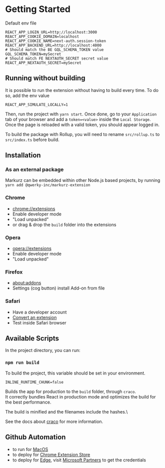 # Getting Started

Default env file
```dotenv
REACT_APP_LOGIN_URL=http://localhost:3000
REACT_APP_COOKIE_DOMAIN=localhost
REACT_APP_COOKIE_NAME=next-auth.session-token
REACT_APP_BACKEND_URL=http://localhost:4000
# Should match the BE GQL_SCHEMA_TOKEN value
GQL_SCHEMA_TOKEN=mySecret
# Should match FE NEXTAUTH_SECRET secret value
REACT_APP_NEXTAUTH_SECRET=mySecret
```
## Running without building
It is possible to run the extension without having to build every time. To do so, add the env value
```dotenv
REACT_APP_SIMULATE_LOCALLY=1
```
Then, run the project with `yarn start`.
Once done, go to your `Application` tab of your browser and add a `token=<value>` inside the `Local Storage`. Once the 
page is reloaded with a valid token, you should appear logged in.

To build the package with Rollup, you will need to rename `src/rollup.ts` to `src/index.ts` before build.

## Installation

### As an external package
Markurz can be embedded within other Node.js based projects, by running 
```yarn add @qwerky-inc/markurz-extension```

### Chrome
- [chrome://extensions](chrome://extensions)
- Enable developer mode
- "Load unpacked"
- or drag & drop the `build` folder into the extensions

### Opera
- [opera://extensions](opera://extensions)
- Enable developer mode
- "Load unpacked"

### Firefox
- [about:addons](about:addons)
- Settings (cog button) install Add-on from file

### Safari
- Have a developer account
- [Convert an extension](https://developer.apple.com/documentation/safariservices/safari_web_extensions/converting_a_web_extension_for_safari)
- Test inside Safari browser

## Available Scripts

In the project directory, you can run:

### `npm run build`

To build the project, this variable should be set in your environment.
```dotenv
INLINE_RUNTIME_CHUNK=false
```

Builds the app for production to the `build` folder, through `craco`.\
It correctly bundles React in production mode and optimizes the build for the best performance.

The build is minified and the filenames include the hashes.\

See the docs about [craco](https://github.com/dilanx/craco) for more information.

## Github Automation
- to run for [MacOS](https://docs.github.com/en/actions/deployment/deploying-xcode-applications/installing-an-apple-certificate-on-macos-runners-for-xcode-development#introduction)
- to deploy for [Chrome Extension Store](https://github.com/marketplace/actions/chrome-extension-upload-action)
- to deploy for [Edge](https://github.com/hocgin/action-edge-addone-upload), visit [Microsoft Partners](https://partner.microsoft.com/en-us/dashboard/microsoftedge/publishapi) to get the credentials
